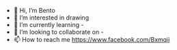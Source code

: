 - 👋 Hi, I’m Bento
- 👀 I’m interested in drawing
- 🌱 I’m currently learning -
- 💞️ I’m looking to collaborate on -
- 📫 How to reach me https://www.facebook.com/Bxmqii

<!---
CxllmeBento/CxllmeBento is a ✨ special ✨ repository because its `README.md` (this file) appears on your GitHub profile.
You can click the Preview link to take a look at your changes.
--->
